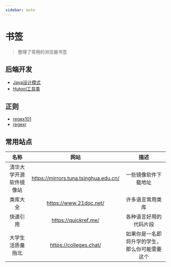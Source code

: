 ```yaml
---
sidebar: auto
---
```

# 书签

> 整理了常用的浏览器书签

## 后端开发
- [Java设计模式](https://java-design-patterns.com/patterns/)
- [Hutool工具类](https://www.hutool.cn/docs/)

## 正则
- [regex101](https://regex101.com/)
- [regexr](https://regexr.com/)

## 常用站点
|          名称          |                 网站                  |         描述         |
| :--------------------: | :-----------------------------------: | :------------------: |
| 清华大学开源软件镜像站 | <https://mirrors.tuna.tsinghua.edu.cn/> | 一些镜像软件下载地址 |
| 类库大全 | <https://www.21doc.net/> | 许多语言常用类库 |
| 快速引用 | <https://quickref.me/> | 各种语言好用的代码片段 |
| 大学生活质量指北 | <https://colleges.chat/> | 如果你是一名即将升学的学生，那么你可能需要这个 |